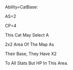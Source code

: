 Ability=CatBase:

AS=2

CP=4

This Cat May Select A

2x2 Area Of The Map As

Their Base, They Have X2

To All Stats But HP In This Area.
